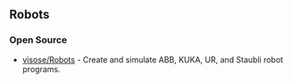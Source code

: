 ## Robots







### Open Source
- [visose/Robots](https://github.com/visose/Robots) - Create and simulate ABB, KUKA, UR, and Staubli robot programs.
